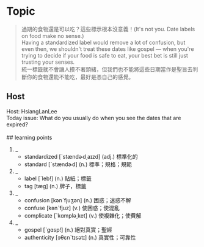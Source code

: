 # Topic

> 過期的食物還是可以吃？這些標示根本沒意義！(It's not you. Date labels on food make no sense.) <br>
> Having a standardized label would remove a lot of confusion, but even then, we shouldn't treat these dates like gospel — when you're trying to decide if your food is safe to eat, your best bet is still just trusting your senses. <br>
> 統一標籤就不會讓人摸不著頭緒，但我們也不能將這些日期當作是聖旨去判斷你的食物還能不能吃，最好是憑自己的感覺。 <br>

## Host
Host: HsiangLanLee
<br>Today issue: What do you usually do when you see the dates that are expired?
<br><br>## learning points
1. _
	* standardized  [ˋstændɚd͵aɪzd]  (adj.)  標準化的
	* standard  [ˋstændɚd]  (n.)  標準；規格；規範
2. _
	* label  [ˋleb!]  (n.)  貼紙；標籤
	* tag  [tæg]  (n.)  牌子，標籤
3. _
	* confusion  [kənˋfjuʒən]  (n.)  困惑；迷惑不解
	* confuse  [kənˋfjuz]  (v.)  使困惑；使混亂
	* complicate  [ˋkɑmplə͵ket]  (v.)  使複雜化；使費解
4. _
	* gospel  [ˋgɑsp!]  (n.)  絕對真實；聖經
	* authenticity  [ɔθɛnˋtɪsətɪ]  (n.)  真實性；可靠性
